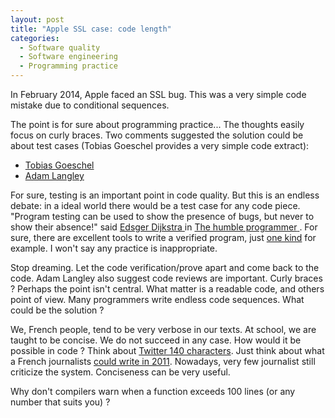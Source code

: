 ```yaml
--- 
layout: post 
title: "Apple SSL case: code length"
categories:
  - Software quality
  - Software engineering
  - Programming practice
---
```


<p>
	In February 2014, Apple faced an SSL bug. This was a very simple code mistake due to 	conditional sequences.
</p>
<p>
	The point is for sure about programming practice... The thoughts easily focus on curly braces. Two comments suggested the solution could be about test cases (Tobias Goeschel provides a very simple code extract):
</p>
<ul>
	<li>
		<span itemscope itemtype="http://schema.org/BlogPosting">
		<link itemprop="sameAs" href="https://blog.codecentric.de/en/2014/02/curly-braces/"></link>
		<a href="https://blog.codecentric.de/en/2014/02/curly-braces/">
			<span itemprop="author" itemscope itemtype="http://schema.org/Person">
				<span itemprop="name">Tobias Goeschel</span>
				<link itemprop="sameAs" href="https://blog.codecentric.de/en/author/tobias-goeschel/"></link>
			</span>
		</a>
		<span>
	</li>
	<li>
		<span itemscope itemtype="http://schema.org/BlogPosting">
		<link itemprop="sameAs" href="https://www.imperialviolet.org/2014/02/22/applebug.html"></link>
		<a href="https://www.imperialviolet.org/2014/02/22/applebug.html">
			<span itemprop="author" itemscope itemtype="http://schema.org/Person">
				<span itemprop="name">Adam Langley</span>
				<link itemprop="sameAs" href="https://github.com/agl"></link>
				<link itemprop="sameAs" href="https://www.imperialviolet.org"></link>
			</span>
		</a>
		</span>
	</li>
</ul>
<p>
	For sure, testing is an important point in code quality. But this is an endless debate: in a 
ideal world there would be a test case for any code piece. "Program testing can be used to show the presence of bugs, but never to show their absence!" said 
	<span itemscope itemtype="http://schema.org/ScholarlyArticle">
		<link itemprop="sameAs" href="http://dx.doi.org/10.1145/355604.361591"></link>
		<span itemprop="author" itemscope itemtype="http://schema.org/Person">
			<a itemprop="sameAs" href="http://viaf.org/viaf/17820452">
			<span itemprop="name">Edsger Dijkstra</span>
			</span>
			</a>
		</span>
		in
		<a href="http://dx.doi.org/10.1145/355604.361591">
			<span itemprop="name">The humble programmer</span>
		</a>
	</span>. 
For sure, there are excellent tools  
	<span itemscope itemtype="http://schema.org/ScholarlyArticle">
		to write a <span itemprop="about">verified program</span>, just
		<a itemprop="sameAs" href="http://dx.doi.org/10.1145/363235.363259">one kind</a> 
	</span>
	for example. I won't say any practice is inappropriate.
</p>
<p>
	Stop dreaming. Let the code verification/prove apart and come back to the code. Adam Langley also suggest code reviews are important. Curly braces ? Perhaps the point isn't central. What matter is a readable code, and others point of view. Many programmers write endless code sequences. What could be the solution ?
</p> 
<p>
	We, French people, tend to be very verbose in our texts. At school, we are taught to be concise. We do not succeed in any case. How would it be possible in code ? Think about <a href="https://dev.twitter.com/overview/api/counting-characters">Twitter 140 characters</a>. Just think about what a French journalists  <a href="http://www.slate.fr/story/41689/140-signes-twitter-fin-google">could write in 2011</a>. Nowadays, very few journalist still criticize the system. Conciseness can be very useful.  
</p>
<p>
	Why don't compilers warn when a function exceeds 100 lines (or any number that suits you) ?
</p>